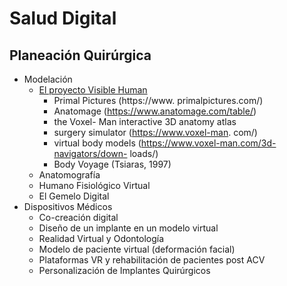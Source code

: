 # Salud Digital
## Planeación Quirúrgica
- Modelación
  - [El proyecto Visible Human](https://www.nlm.nih.gov/research/visible/photos.html)
    - Primal Pictures (https://www. primalpictures.com/)
    - Anatomage (https://www.anatomage.com/table/)
    - the Voxel- Man interactive 3D anatomy atlas
    - surgery simulator (https://www.voxel-man. com/)
    - virtual body models (https://www.voxel-man.com/3d-navigators/down- loads/)
    - Body Voyage (Tsiaras, 1997)
  - Anatomografía
  - Humano Fisiológico Virtual
  - El Gemelo Digital
- Dispositivos Médicos
  - Co-creación digital
  - Diseño de un implante en un modelo virtual
  - Realidad Virtual y Odontología
  - Modelo de paciente virtual (deformación facial)
  - Plataformas VR y rehabilitación de pacientes post ACV
  - Personalización de Implantes Quirúrgicos
